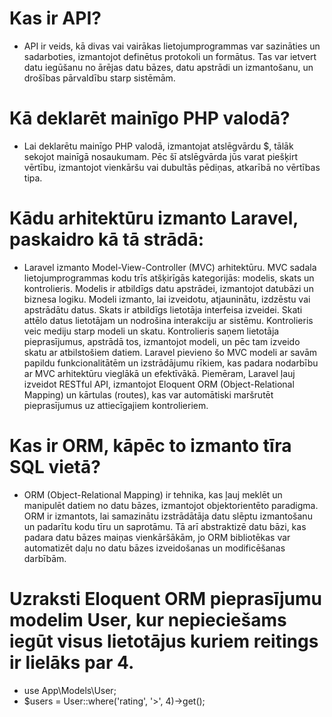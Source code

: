 # Kas ir API?
- API ir veids, kā divas vai vairākas lietojumprogrammas var sazināties un sadarboties, izmantojot definētus protokoli un formātus. Tas var ietvert datu iegūšanu no ārējas datu bāzes, datu apstrādi un izmantošanu, un drošības pārvaldību starp sistēmām.
# Kā deklarēt mainīgo PHP valodā?
- Lai deklarētu mainīgo PHP valodā, izmantojat atslēgvārdu $, tālāk sekojot mainīgā nosaukumam. Pēc šī atslēgvārda jūs varat piešķirt vērtību, izmantojot vienkāršu vai dubultās pēdiņas, atkarībā no vērtības tipa.
# Kādu arhitektūru izmanto Laravel, paskaidro kā tā strādā:
- Laravel izmanto Model-View-Controller (MVC) arhitektūru. MVC sadala lietojumprogrammas kodu trīs atšķirīgās kategorijās: modelis, skats un kontrolieris.
Modelis ir atbildīgs datu apstrādei, izmantojot datubāzi un biznesa logiku. Modeli izmanto, lai izveidotu, atjauninātu, izdzēstu vai apstrādātu datus.
Skats ir atbildīgs lietotāja interfeisa izveidei. Skati attēlo datus lietotājam un nodrošina interakciju ar sistēmu.
Kontrolieris veic mediju starp modeli un skatu. Kontrolieris saņem lietotāja pieprasījumus, apstrādā tos, izmantojot modeli, un pēc tam izveido skatu ar atbilstošiem datiem.
Laravel pievieno šo MVC modeli ar savām papildu funkcionalitātēm un izstrādājumu rīkiem, kas padara nodarbību ar MVC arhitektūru vieglākā un efektīvākā. Piemēram, Laravel ļauj izveidot RESTful API, izmantojot Eloquent ORM (Object-Relational Mapping) un kārtulas (routes), kas var automātiski maršrutēt pieprasījumus uz attiecīgajiem kontrolieriem.
# Kas ir ORM, kāpēc to izmanto tīra SQL vietā?
- ORM (Object-Relational Mapping) ir tehnika, kas ļauj meklēt un manipulēt datiem no datu bāzes, izmantojot objektorientēto paradigma. ORM ir izmantots, lai samazinātu izstrādātāja datu slēptu izmantošanu un padarītu kodu tīru un saprotāmu. Tā arī abstraktizē datu bāzi, kas padara datu bāzes maiņas vienkāršākām, jo ORM bibliotēkas var automatizēt daļu no datu bāzes izveidošanas un modificēšanas darbībām.
# Uzraksti Eloquent ORM pieprasījumu modelim User, kur nepieciešams iegūt visus lietotājus kuriem reitings ir lielāks par 4. 
- use App\Models\User;
- $users = User::where('rating', '>',  4)->get();
